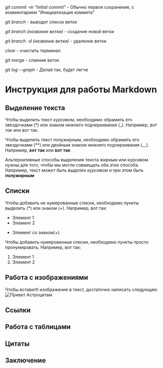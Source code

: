 *git commit -m "Initial commit"* - Обычно первое сохранение, с комментарием "Инициализация коммита"

*git branch* - выводит список веток

*git branch (название ветки)* - создание новой ветки

*git branch -d (название ветки)* - удаление  ветки 

*clear* - очистить терминал

*git merge* - слияние веток

*git log --graph* - Делай так, будет легче

# Инструкция для работы Markdown

## Выделение текста

Чтобы выделить текст курсивом, необходимо обрамить его звездочками (*) или знаком нижнего подчеркивания (_). Например, *вот так* или _вот так_.

Чтобы выделить текст полужирным, необходимо обрамить его звездочками (**) или двойным знаком нижнего подчеркивания (__). Например, **вот так** или __вот так__

Альтернативные способы выделения текста жирным или курсивом нужны для того, чтобы мы могли совмещать оба этих способа. Например, _текст может быть выделен курсивом и при этом быть **полужирным**_

## Списки

Чтобы добавить не нумерованные списки, необходимо пункты выделить (*) или знаком (+).
Например, вот так:
* Элемент 1
* Элемент 2
+ Элемент со знаком(+)

Чтобы добавить нумерованные списки, необходимо пункты просто пронумировать. 
Например, вот так:
1. Элемент 1
2. Элемент 2

## Работа с изображениями

Чтобы вставитб изображение в текст, достаточно написать следующее:
![Привет Астроцитам](Астроцит.jpg)

## Ссылки

## Работа с таблицами

## Цитаты

## Заключение